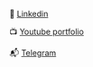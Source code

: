  
📄 [Linkedin](https://www.linkedin.com/in/alexander-matveev-749624171)

📺 [Youtube portfolio](https://www.youtube.com/channel/UCPxHO-jQkozMNLFCaIp7rVA)

📬 [Telegram](https://t.me/cypherpunk99)
